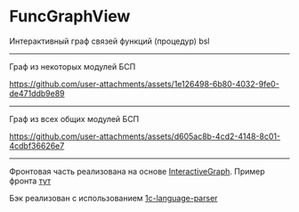 # FuncGraphView
Интерактивный граф связей функций (процедур) bsl

---
Граф из некоторых модулей БСП

https://github.com/user-attachments/assets/1e126498-6b80-4032-9fe0-de471ddb9e89


---

Граф из всех общих модулей БСП

https://github.com/user-attachments/assets/d605ac8b-4cd2-4148-8c01-4cdbf36626e7

---

Фронтовая часть реализована на основе [InteractiveGraph](https://github.com/grapheco/InteractiveGraph).
Пример фронта [тут](https://github.com/grapheco/InteractiveGraph/tree/master/dist/examples)

Бэк реализован с использованием [1c-language-parser]( https://github.com/LazarenkoA/1c-language-parser)